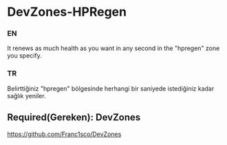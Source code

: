 # DevZones-HPRegen

### EN
It renews as much health as you want in any second in the "hpregen" zone you specify.

### TR
Belirttiğiniz "hpregen" bölgesinde herhangi bir saniyede istediğiniz kadar sağlık yeniler.


## Required(Gereken): DevZones
https://github.com/Franc1sco/DevZones

